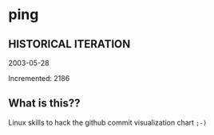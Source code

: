 # ping

## HISTORICAL ITERATION
2003-05-28

Incremented: 2186

## What is this?? 
Linux skills to hack the github commit visualization chart `;-)`
